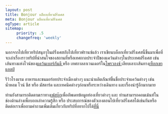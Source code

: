 ```yaml
---
layout: post
title: Bonjour บล็อกเที่ยวฝรั่งเศส
meta: Bonjour บล็อกเที่ยวฝรั่งเศส
ogType: article
sitemap:
     priority: .5
     changefreq: 'weekly'    
---
```


นอกจากไปเที่ยวทริปสนุกๆในฝรั่งเศสกับไปเที่ยวฟรานซ์แล้ว เราเขียนบล็อกเที่ยวฝรั่งเศสนี้ขึ้นมาเพื่อที่จะเล่าเรื่องราวทริปที่น่าสนใจของสถานที่หรือเทศกาลประจำปีของแคว้นต่างๆในประเทศฝรั่งเศส เช่น เส้นทางแห่งไวน์ของ[แคว้นเบอร์กันดี ](http://paitiewfrance.com/tour-burgundy/wonder-northern-burgundy)
หรือ เทศกาลลาเวนเดอร์ใน[โพรวองซ์ ](http://paitiewfrance.com/tour-provence/wonder-lavender-provence) เลียบเลาะเส้นทาง[เทือกเขาแอลป์  ](http://paitiewfrance.com/tour-alps/road-of-great-alps)

รีวิวโรงแรม อาหารและขนมอร่อยประจำเมืองต่างๆ แนะนำผลิตภัณฑ์ขึ้นชื่อประจำแคว้นต่างๆ เช่น น้ำหอม ไวน์ ชีส หรือ มัสตาร์ด และเทคนิคต่างๆก่อนหรือระหว่างเดินทาง และเรื่องน่ารู้อีกมากมาย

ท่านยังสามารถติดตามเราทาง[เฟสบุ๊ก](https://www.facebook.com/paitiewfrance)เพื่ออัพเดทข้อมูลท่องเที่ยวต่างๆ และ ท่านสามารถคอมเม้นท์ในช่องด้านล่างเพื่อบอกเล่าความรู้สึก หรือ ประสบการณ์ของตัวเองตอนไปเที่ยวฝรั่งเศสได้เช่นกันหรือติดต่อเราเพื่อถามคำถามเพิ่มเติมเกี่ยวกับทริปที่อยากไปได้[ที่นี่](https://www.paitiewfrance.com/contact)




